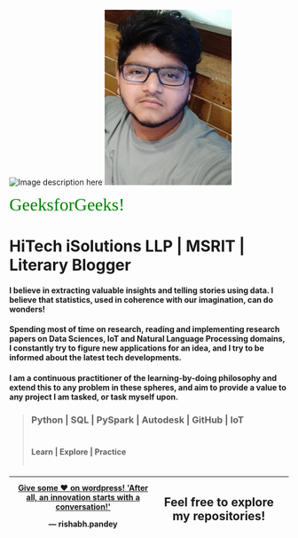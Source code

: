 ![Image description here](https://raw.githubusercontent.com/RishabhMech/RishabhMech/master/dy_dy.gif) ![Image description here](https://raw.githubusercontent.com/RishabhMech/RishabhMech/master/Webp.net-resizeimage.jpg)
 
<font size="6"
          face="verdana"
          color="green"> 
            GeeksforGeeks! 
        </font> 
    <br> 
# HiTech iSolutions LLP   |   MSRIT   |    Literary Blogger <br>

#### I believe in extracting valuable insights and telling stories using data. I believe that statistics, used in coherence with our imagination, can do wonders! <br>

#### Spending most of time on research, reading and implementing research papers on Data Sciences, IoT and Natural Language Processing domains, I constantly try to figure new applications for an idea, and I try to be informed about the latest tech developments. <br>

#### I am a continuous practitioner of the learning-by-doing philosophy and extend this to any problem in these spheres, and aim to provide a value to any project I am tasked, or task myself upon. <br>
####

> ### Python  |  SQL  |  PySpark  |  Autodesk  |  GitHub  |  IoT <br> <br>
> #### Learn | Explore | Practice <br> <br>

<table class='tg'>
  <thead>
    <tr>
      <th class='tg-0pky'>
        <div class='center'>
          <a href="https://the7pm.wordpress.com/"> Give some ♥ on wordpress! </a>
          <a href="https://www.linkedin.com/in/innovationgrid/"> 'After all, an innovation starts with a conversation!' </a> 
          </p>&mdash; rishabh.pandey
        </div>
      </th>
      <th class='tg-0pky'>
        <h2> Feel free to explore my repositories! </h2>
      <th>
    </tr>
  </thead> 
</table> 
